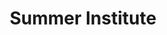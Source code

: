 ---
redirect_to: https://ramnauth.github.io/category/summer-institute/
title: Summer Institute
menu: true
---